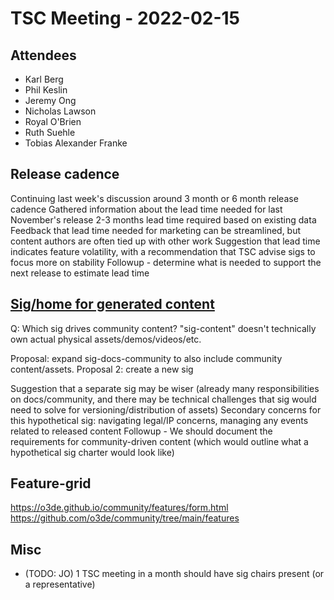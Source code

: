 # TSC Meeting - 2022-02-15

## Attendees

* Karl Berg
* Phil Keslin
* Jeremy Ong
* Nicholas Lawson
* Royal O'Brien
* Ruth Suehle
* Tobias Alexander Franke

## Release cadence

Continuing last week's discussion around 3 month or 6 month release cadence
Gathered information about the lead time needed for last November's release
2-3 months lead time required based on existing data
Feedback that lead time needed for marketing can be streamlined, but content authors are often tied up with other work
Suggestion that lead time indicates feature volatility, with a recommendation that TSC advise sigs to focus more on stability
Followup - determine what is needed to support the next release to estimate lead time

## [Sig/home for generated content](https://github.com/o3de/tsc/issues/13#issuecomment-1038548231)

Q: Which sig drives community content?
"sig-content" doesn't technically own actual physical assets/demos/videos/etc.

Proposal: expand sig-docs-community to also include community content/assets.
Proposal 2: create a new sig

Suggestion that a separate sig may be wiser (already many responsibilities on docs/community, and there may be technical challenges that sig would need to solve for versioning/distribution of assets)
Secondary concerns for this hypothetical sig: navigating legal/IP concerns, managing any events related to released content
Followup - We should document the requirements for community-driven content (which would outline what a hypothetical sig charter would look like)

## Feature-grid
https://o3de.github.io/community/features/form.html
https://github.com/o3de/community/tree/main/features

## Misc

- (TODO: JO) 1 TSC meeting in a month should have sig chairs present (or a representative)
